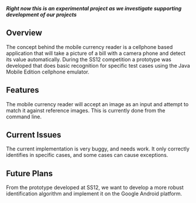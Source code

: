 **_Right now this is an experimental project as we investigate supporting development of our projects_**

## Overview ##

The concept behind the mobile currency reader is a cellphone based application that will take a picture of a bill with a camera phone and detect its value automatically. During the SS12 competition a prototype was developed that does basic recognition for specific test cases using the Java Mobile Edition cellphone emulator.

## Features ##

The mobile currency reader will accept an image as an input and attempt to match it against reference images. This is currently done from the command line.

## Current Issues ##

The current implementation is very buggy, and needs work. It only correctly identifies in specific cases, and some cases can cause exceptions.

## Future Plans ##

From the prototype developed at SS12, we want to develop a more robust identification algorithm and implement it on the Google Android platform.